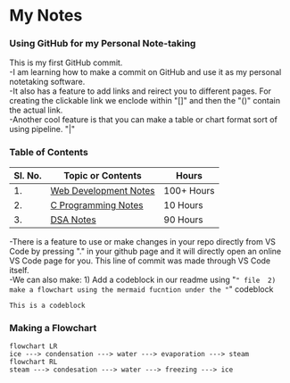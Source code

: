 # My Notes

### Using GitHub for my Personal Note-taking

This is my first GitHub commit.  
-I am learning how to make a commit on GitHub and use it as my personal notetaking software.  
-It also has a feature to add links and reirect you to different pages. For creating the clickable link we enclode within "[]" and then the "()" contain the actual link.  
-Another cool feature is that you can make a table or chart format sort of using pipeline. "|"

### Table of Contents
| Sl. No.| Topic or Contents | Hours |
|--------|-------------------|-------|
| 1. | [Web Development Notes](./webdev.md) | 100+ Hours |
| 2. | [C Programming Notes](./Clanguage.md) | 10 Hours |
| 3. | [DSA Notes](./Clanguage.md) | 90 Hours |  


-There is a feature to use or make changes in your repo directly from VS Code by pressing "." in your github page and it will directly open an online VS Code page for you. This line of commit was made through VS Code itself.  
-We can also make: 1) Add a codeblock in our readme using "```" file 
                   2) make a flowchart using the mermaid fucntion under the "```" codeblock

```
This is a codeblock
```
### Making a Flowchart
```mermaid
flowchart LR
ice ---> condensation ---> water ---> evaporation ---> steam
flowchart RL
steam ---> condesation ---> water ---> freezing ---> ice
```

